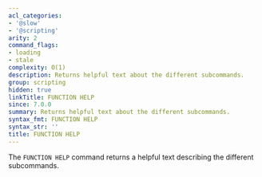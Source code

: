 ```yaml
---
acl_categories:
- '@slow'
- '@scripting'
arity: 2
command_flags:
- loading
- stale
complexity: O(1)
description: Returns helpful text about the different subcommands.
group: scripting
hidden: true
linkTitle: FUNCTION HELP
since: 7.0.0
summary: Returns helpful text about the different subcommands.
syntax_fmt: FUNCTION HELP
syntax_str: ''
title: FUNCTION HELP
---
```

The `FUNCTION HELP` command returns a helpful text describing the different subcommands.
